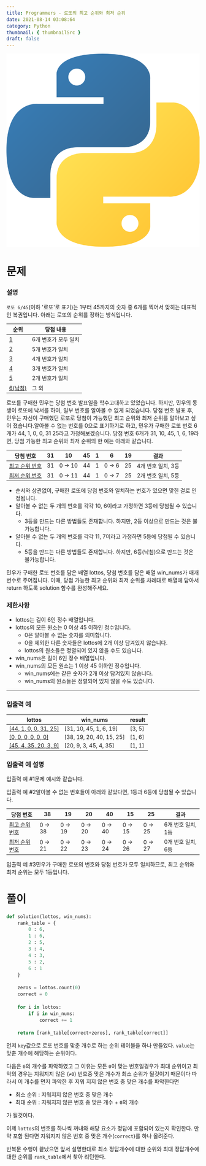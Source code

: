 ```yaml
---
title: Programmers - 로또의 최고 순위와 최저 순위
date: 2021-08-14 03:08:64
category: Python
thumbnail: { thumbnailSrc }
draft: false
---
```


![](../TIL/images/python.png)

# 문제

### **설명**

`로또 6/45`(이하 '로또'로 표기)는 1부터 45까지의 숫자 중 6개를 찍어서 맞히는 대표적인 복권입니다. 아래는 로또의 순위를 정하는 방식입니다.
<div class="page-body"><table class="collection-content"><thead><tr><th>순위</th><th>당첨 내용</th></tr></thead><tbody><tr id="e62e888d-8d6b-4244-98da-7fcd3ebef147"><td class="cell-title"><a href="https://www.notion.so/1-e62e888d8d6b424498da7fcd3ebef147">1</a></td><td class="cell-E{uN">6개 번호가 모두 일치</td></tr><tr id="9de1d2b0-c120-48e6-8de4-bc8a6d1d30cc"><td class="cell-title"><a href="https://www.notion.so/2-9de1d2b0c12048e68de4bc8a6d1d30cc">2</a></td><td class="cell-E{uN">5개 번호가 일치</td></tr><tr id="2cc3e68f-2845-4bc2-9fd3-f2e5f929e819"><td class="cell-title"><a href="https://www.notion.so/3-2cc3e68f28454bc29fd3f2e5f929e819">3</a></td><td class="cell-E{uN">4개 번호가 일치</td></tr><tr id="1e6df9ab-7621-4e6f-a5e1-e31939062040"><td class="cell-title"><a href="https://www.notion.so/4-1e6df9ab76214e6fa5e1e31939062040">4</a></td><td class="cell-E{uN">3개 번호가 일치</td></tr><tr id="b613e392-9c23-4769-b1d9-6dc69007fc43"><td class="cell-title"><a href="https://www.notion.so/5-b613e3929c234769b1d96dc69007fc43">5</a></td><td class="cell-E{uN">2개 번호가 일치</td></tr><tr id="699d874e-186b-4c22-9edf-b59ead352a09"><td class="cell-title"><a href="https://www.notion.so/6-699d874e186b4c229edfb59ead352a09">6(낙첨)</a></td><td class="cell-E{uN">그 외</td></tr></tbody></table></div>

로또를 구매한 민우는 당첨 번호 발표일을 학수고대하고 있었습니다. 하지만, 민우의 동생이 로또에 낙서를 하여, 일부 번호를 알아볼 수 없게 되었습니다. 당첨 번호 발표 후, 민우는 자신이 구매했던 로또로 당첨이 가능했던 최고 순위와 최저 순위를 알아보고 싶어 졌습니다.알아볼 수 없는 번호를 0으로 표기하기로 하고, 민우가 구매한 로또 번호 6개가 44, 1, 0, 0, 31 25라고 가정해보겠습니다. 당첨 번호 6개가 31, 10, 45, 1, 6, 19라면, 당첨 가능한 최고 순위와 최저 순위의 한 예는 아래와 같습니다.
<div class="page-body"><table class="collection-content"><thead><tr><th>당첨 번호</th><th>31</th><th>10</th><th>45</th><th>1</th><th>6</th><th>19</th><th>결과</th></tr></thead><tbody><tr id="fc8942ca-27fe-4d48-b076-2b466c49a5cc"><td class="cell-title"><a href="https://www.notion.so/fc8942ca27fe4d48b0762b466c49a5cc">최고 순위 번호</a></td><td class="cell-ysUb">31</td><td class="cell-Qh`M">0 → 10</td><td class="cell-L:qt">44</td><td class="cell-i}qG">1</td><td class="cell-t`~a">0 → 6</td><td class="cell-`Lfg">25</td><td class="cell-Uwhj">4개 번호 일치, 3등</td></tr><tr id="f17df000-c9c9-49fe-ae7e-16bd88b41059"><td class="cell-title"><a href="https://www.notion.so/f17df000c9c949feae7e16bd88b41059">최저 순위 번호</a></td><td class="cell-ysUb">31</td><td class="cell-Qh`M">0 → 11</td><td class="cell-L:qt">44</td><td class="cell-i}qG">1</td><td class="cell-t`~a">0 → 7</td><td class="cell-`Lfg">25</td><td class="cell-Uwhj">2개 번호 일치, 5등</td></tr></tbody></table></div>

- 순서와 상관없이, 구매한 로또에 당첨 번호와 일치하는 번호가 있으면 맞힌 걸로 인정됩니다.
- 알아볼 수 없는 두 개의 번호를 각각 10, 6이라고 가정하면 3등에 당첨될 수 있습니다.
    - 3등을 만드는 다른 방법들도 존재합니다. 하지만, 2등 이상으로 만드는 것은 불가능합니다.
- 알아볼 수 없는 두 개의 번호를 각각 11, 7이라고 가정하면 5등에 당첨될 수 있습니다.
    - 5등을 만드는 다른 방법들도 존재합니다. 하지만, 6등(낙첨)으로 만드는 것은 불가능합니다.

민우가 구매한 로또 번호를 담은 배열 lottos, 당첨 번호를 담은 배열 win_nums가 매개변수로 주어집니다. 이때, 당첨 가능한 최고 순위와 최저 순위를 차례대로 배열에 담아서 return 하도록 solution 함수를 완성해주세요.

### 제한사항

- lottos는 길이 6인 정수 배열입니다.
- lottos의 모든 원소는 0 이상 45 이하인 정수입니다.
    - 0은 알아볼 수 없는 숫자를 의미합니다.
    - 0을 제외한 다른 숫자들은 lottos에 2개 이상 담겨있지 않습니다.
    - lottos의 원소들은 정렬되어 있지 않을 수도 있습니다.
- win_nums은 길이 6인 정수 배열입니다.
- win_nums의 모든 원소는 1 이상 45 이하인 정수입니다.
    - win_nums에는 같은 숫자가 2개 이상 담겨있지 않습니다.
    - win_nums의 원소들은 정렬되어 있지 않을 수도 있습니다.

---

### 입출력 예

<div class="page-body"><table class="collection-content"><thead><tr><th>lottos</th><th>win_nums</th><th>result</th></tr></thead><tbody><tr id="e0bfe6dc-a8ed-40d3-9d75-4145f52d22bf"><td class="cell-title"><a href="https://www.notion.so/44-1-0-0-31-25-e0bfe6dca8ed40d39d754145f52d22bf">[44, 1, 0, 0, 31, 25]</a></td><td class="cell-:JcV">[31, 10, 45, 1, 6, 19]</td><td class="cell-b[eY">[3, 5]</td></tr><tr id="05f1129e-52ac-4b96-8c3f-5a40ce17fb4e"><td class="cell-title"><a href="https://www.notion.so/0-0-0-0-0-0-05f1129e52ac4b968c3f5a40ce17fb4e">[0, 0, 0, 0, 0, 0]</a></td><td class="cell-:JcV">[38, 19, 20, 40, 15, 25]</td><td class="cell-b[eY">[1, 6]</td></tr><tr id="a8a5d719-32a7-43b2-9cb0-9bcb703bb5b1"><td class="cell-title"><a href="https://www.notion.so/45-4-35-20-3-9-a8a5d71932a743b29cb09bcb703bb5b1">[45, 4, 35, 20, 3, 9]</a></td><td class="cell-:JcV">[20, 9, 3, 45, 4, 35]</td><td class="cell-b[eY">[1, 1]</td></tr></tbody></table></div>

### 입출력 예 설명

입출력 예 #1문제 예시와 같습니다.

입출력 예 #2알아볼 수 없는 번호들이 아래와 같았다면, 1등과 6등에 당첨될 수 있습니다.
<div class="page-body"><table class="collection-content"><thead><tr><th>당첨 번호</th><th>38</th><th>19</th><th>20</th><th>40</th><th>15</th><th>25</th><th>결과</th></tr></thead><tbody><tr id="8398a579-d56c-4c96-81c1-04517e3473de"><td class="cell-title"><a href="https://www.notion.so/8398a579d56c4c9681c104517e3473de">최고 순위 번호</a></td><td class="cell-k:<O">0 → 38</td><td class="cell-;O~X">0 → 19</td><td class="cell-D;IP">0 → 20</td><td class="cell-YW=^">0 → 40</td><td class="cell-phna">0 → 15</td><td class="cell-ZVwU">0 → 25</td><td class="cell-v^qm">6개 번호 일치, 1등</td></tr><tr id="a4da77a8-b198-488a-9e72-e5e71ae8a136"><td class="cell-title"><a href="https://www.notion.so/a4da77a8b198488a9e72e5e71ae8a136">최저 순위 번호</a></td><td class="cell-k:<O">0 → 21</td><td class="cell-;O~X">0 → 22</td><td class="cell-D;IP">0 → 23</td><td class="cell-YW=^">0 → 24</td><td class="cell-phna">0 → 26</td><td class="cell-ZVwU">0 → 27</td><td class="cell-v^qm">0개 번호 일치, 6등</td></tr></tbody></table></div>

입출력 예 #3민우가 구매한 로또의 번호와 당첨 번호가 모두 일치하므로, 최고 순위와 최저 순위는 모두 1등입니다.

# 풀이

```python
def solution(lottos, win_nums):
    rank_table = {
        0 : 6,
        1 : 6,
        2 : 5,
        3 : 4,
        4 : 3,
        5 : 2,
        6 : 1
    }

    zeros = lottos.count(0)
    correct = 0

    for i in lottos:
        if i in win_nums:
            correct += 1

    return [rank_table[correct+zeros], rank_table[correct]]
```

먼저 `key`값으로 로또 번호를 맞춘 개수로 하는 순위 테이블을 하나 만들었다. `value`는 맞춘 개수에 해당하는 순위이다.

다음은 `0`의 개수를 파악하였고 그 이유는 모든 `0`이 맞는 번호일경우가 최대 순위이고 최악의 경우는 지워지지 않은 (`≠0`) 번호중 맞은 개수가 최소 순위가 될것이기 때문이다 따라서 이 개수를 먼저 파악한 후 지워 지지 않은 번호 중 맞은 개수를 파악한다면

- 최소 순위 : 지워지지 않은 번호 중 맞은 개수
- 최대 순위 : 지워지지 않은 번호 중 맞은 개수 + `0`의 개수

가 될것이다.

이제 `lottos`의 번호를 하나씩 꺼내와 해당 요소가 정답에 포함되어 있는지 확인한다. 만약 포함 된다면 지워지지 않은 번호 중 맞은 개수(`correct`)를 하나 올려준다.

반복문 수행이 끝났으면 앞서 설명한대로 최소 정답개수에 대한 순위와 최대 정답개수에 대한 순위를 `rank_table`에서 찾아 리턴한다.
